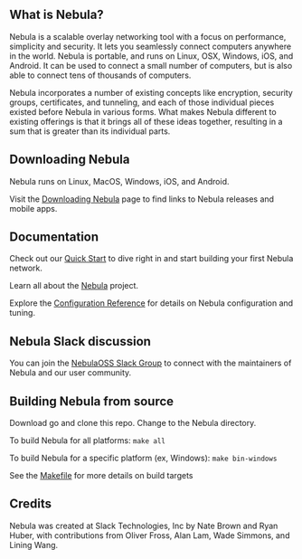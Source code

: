 ## What is Nebula?
Nebula is a scalable overlay networking tool with a focus on performance, simplicity and security.
It lets you seamlessly connect computers anywhere in the world. Nebula is portable, and runs on Linux, OSX, Windows, iOS, and Android.
It can be used to connect a small number of computers, but is also able to connect tens of thousands of computers.

Nebula incorporates a number of existing concepts like encryption, security groups, certificates,
and tunneling, and each of those individual pieces existed before Nebula in various forms.
What makes Nebula different to existing offerings is that it brings all of these ideas together,
resulting in a sum that is greater than its individual parts.



## Downloading Nebula

Nebula runs on Linux, MacOS, Windows, iOS, and Android.

Visit the [Downloading Nebula](https://www.defined.net/nebula/quick-start/#downloading-nebula) page to find links to Nebula releases and mobile apps.

## Documentation

Check out our [Quick Start](https://www.defined.net/nebula/quick-start/) to dive right in and start building your first Nebula network.

Learn all about the [Nebula](https://www.defined.net/nebula/introduction/) project.

Explore the [Configuration Reference](https://www.defined.net/nebula/config/) for details on Nebula configuration and tuning.

## Nebula Slack discussion

You can join the [NebulaOSS Slack Group](https://join.slack.com/t/nebulaoss/shared_invite/enQtOTA5MDI4NDg3MTg4LTkwY2EwNTI4NzQyMzc0M2ZlODBjNWI3NTY1MzhiOThiMmZlZjVkMTI0NGY4YTMyNjUwMWEyNzNkZTJmYzQxOGU) to connect with the maintainers of Nebula and our user community.

## Building Nebula from source

Download go and clone this repo. Change to the Nebula directory.

To build Nebula for all platforms:
`make all`

To build Nebula for a specific platform (ex, Windows):
`make bin-windows`

See the [Makefile](Makefile) for more details on build targets

## Credits

Nebula was created at Slack Technologies, Inc by Nate Brown and Ryan Huber, with contributions from Oliver Fross, Alan Lam, Wade Simmons, and Lining Wang.



